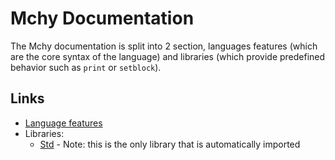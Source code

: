 # Mchy Documentation

The Mchy documentation is split into 2 section, languages features (which are the core syntax of the language) and libraries (which provide predefined behavior such as `print` or `setblock`).

## Links
  - [Language features](/docs/lang.md)
  - Libraries:
    - [Std](/docs/libs/std.md) - Note: this is the only library that is automatically imported
